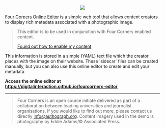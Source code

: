 <p align="center">
    <img src="https://digitalinteraction.github.io/fourcorners/docs/logo_small.png" />
</p>

[Four Corners Online Editor](https://digitalinteraction.github.io/fourcorners-editor) is a simple web tool that allows content creators to display rich metadata associated with a photographic image.

> This editor is to be used in conjunction with Four Corners enabled content.
>
> [Found out how to enable my content](https://github.com/digitalinteraction/fourcorners) 

This information is stored in a simple (YAML) text file which the creator places with the image on their website. These 'sidecar' files can be created manually, but you can also use this online editor to create and edit your metadata.



**Access the online editor at https://digitalinteraction.github.io/fourcorners-editor**

----

> Four Corners is an open source initiate delivered as part of a collaboration between leading universities and journalist organisations. If you would like to find out more, please contact us directly <info@authograph.org>. Content imagery used in the demo is photography by Eddie Adams/© Associated Press.
